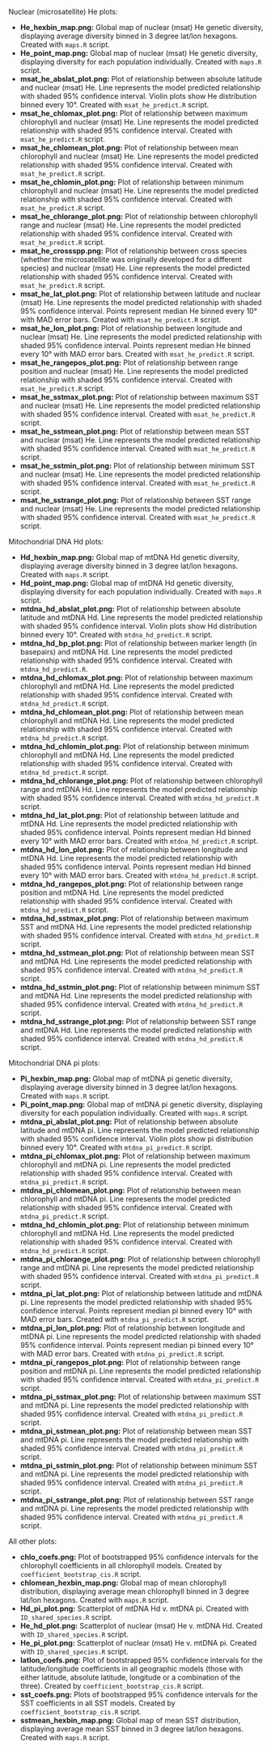 Nuclear (microsatellite) He plots:

* **He_hexbin_map.png:** Global map of nuclear (msat) He genetic diversity, displaying average diversity binned in 3 degree lat/lon hexagons. Created with `maps.R` script.
* **He_point_map.png:** Global map of nuclear (msat) He genetic diversity, displaying diversity for each population individually. Created with `maps.R` script.
* **msat_he_abslat_plot.png:** Plot of relationship between absolute latitude and nuclear (msat) He. Line represents the model predicted relationship with shaded 95% confidence interval. Violin plots show He distribution binned every 10°. Created with `msat_he_predict.R` script.
* **msat_he_chlomax_plot.png:** Plot of relationship between maximum chlorophyll and nuclear (msat) He. Line represents the model predicted relationship with shaded 95% confidence interval. Created with `msat_he_predict.R` script.
* **msat_he_chlomean_plot.png:** Plot of relationship between mean chlorophyll and nuclear (msat) He. Line represents the model predicted relationship with shaded 95% confidence interval. Created with `msat_he_predict.R` script.
* **msat_he_chlomin_plot.png:** Plot of relationship between minimum chlorophyll and nuclear (msat) He. Line represents the model predicted relationship with shaded 95% confidence interval. Created with `msat_he_predict.R` script.
* **msat_he_chlorange_plot.png:** Plot of relationship between chlorophyll range and nuclear (msat) He. Line represents the model predicted relationship with shaded 95% confidence interval. Created with `msat_he_predict.R` script.
* **msat_he_crossspp.png:** Plot of relationship between cross species (whether the microsatellite was originally developed for a different species) and nuclear (msat) He. Line represents the model predicted relationship with shaded 95% confidence interval. Created with `msat_he_predict.R` script.
* **msat_he_lat_plot.png:** Plot of relationship between latitude and nuclear (msat) He. Line represents the model predicted relationship with shaded 95% confidence interval. Points represent median He binned every 10° with MAD error bars. Created with `msat_he_predict.R` script.
* **msat_he_lon_plot.png:** Plot of relationship between longitude and nuclear (msat) He. Line represents the model predicted relationship with shaded 95% confidence interval. Points represent median He binned every 10° with MAD error bars. Created with `msat_he_predict.R` script.
* **msat_he_rangepos_plot.png:** Plot of relationship between range position and nuclear (msat) He. Line represents the model predicted relationship with shaded 95% confidence interval. Created with `msat_he_predict.R` script.
* **msat_he_sstmax_plot.png:** Plot of relationship between maximum SST and nuclear (msat) He. Line represents the model predicted relationship with shaded 95% confidence interval. Created with `msat_he_predict.R` script.
* **msat_he_sstmean_plot.png:** Plot of relationship between mean SST and nuclear (msat) He. Line represents the model predicted relationship with shaded 95% confidence interval. Created with `msat_he_predict.R` script.
* **msat_he_sstmin_plot.png:** Plot of relationship between minimum SST and nuclear (msat) He. Line represents the model predicted relationship with shaded 95% confidence interval. Created with `msat_he_predict.R` script.
* **msat_he_sstrange_plot.png:** Plot of relationship between SST range and nuclear (msat) He. Line represents the model predicted relationship with shaded 95% confidence interval. Created with `msat_he_predict.R` script.

Mitochondrial DNA Hd plots:

* **Hd_hexbin_map.png:** Global map of mtDNA Hd genetic diversity, displaying average diversity binned in 3 degree lat/lon hexagons. Created with `maps.R` script.
* **Hd_point_map.png:** Global map of mtDNA Hd genetic diversity, displaying diversity for each population individually. Created with `maps.R` script.
* **mtdna_hd_abslat_plot.png:** Plot of relationship between absolute latitude and mtDNA Hd. Line represents the model predicted relationship with shaded 95% confidence interval. Violin plots show Hd distribution binned every 10°. Created with `mtdna_hd_predict.R` script.
* **mtdna_hd_bp_plot.png:** Plot of relationship between marker length (in basepairs) and mtDNA Hd. Line represents the model predicted relationship with shaded 95% confidence interval. Created with `mtdna_hd_predict.R`.
* **mtdna_hd_chlomax_plot.png:** Plot of relationship between maximum chlorophyll and mtDNA Hd. Line represents the model predicted relationship with shaded 95% confidence interval. Created with `mtdna_hd_predict.R` script.
* **mtdna_hd_chlomean_plot.png:** Plot of relationship between mean chlorophyll and mtDNA Hd. Line represents the model predicted relationship with shaded 95% confidence interval. Created with `mtdna_hd_predict.R` script.
* **mtdna_hd_chlomin_plot.png:** Plot of relationship between minimum chlorophyll and mtDNA Hd. Line represents the model predicted relationship with shaded 95% confidence interval. Created with `mtdna_hd_predict.R` script.
* **mtdna_hd_chlorange_plot.png:** Plot of relationship between chlorophyll range and mtDNA Hd. Line represents the model predicted relationship with shaded 95% confidence interval. Created with `mtdna_hd_predict.R` script.
* **mtdna_hd_lat_plot.png:** Plot of relationship between latitude and mtDNA Hd. Line represents the model predicted relationship with shaded 95% confidence interval. Points represent median Hd binned every 10° with MAD error bars. Created with `mtdna_hd_predict.R` script.
* **mtdna_hd_lon_plot.png:** Plot of relationship between longitude and mtDNA Hd. Line represents the model predicted relationship with shaded 95% confidence interval. Points represent median Hd binned every 10° with MAD error bars. Created with `mtdna_hd_predict.R` script.
* **mtdna_hd_rangepos_plot.png:** Plot of relationship between range position and mtDNA Hd. Line represents the model predicted relationship with shaded 95% confidence interval. Created with `mtdna_hd_predict.R` script.
* **mtdna_hd_sstmax_plot.png:** Plot of relationship between maximum SST and mtDNA Hd. Line represents the model predicted relationship with shaded 95% confidence interval. Created with `mtdna_hd_predict.R` script.
* **mtdna_hd_sstmean_plot.png:** Plot of relationship between mean SST and mtDNA Hd. Line represents the model predicted relationship with shaded 95% confidence interval. Created with `mtdna_hd_predict.R` script.
* **mtdna_hd_sstmin_plot.png:** Plot of relationship between minimum SST and mtDNA Hd. Line represents the model predicted relationship with shaded 95% confidence interval. Created with `mtdna_hd_predict.R` script.
* **mtdna_hd_sstrange_plot.png:** Plot of relationship between SST range and mtDNA Hd. Line represents the model predicted relationship with shaded 95% confidence interval. Created with `mtdna_hd_predict.R` script.


Mitochondrial DNA pi plots:

* **Pi_hexbin_map.png:** Global map of mtDNA pi genetic diversity, displaying average diversity binned in 3 degree lat/lon hexagons. Created with `maps.R` script.
* **Pi_point_map.png:** Global map of mtDNA pi genetic diversity, displaying diversity for each population individually. Created with `maps.R` script.
* **mtdna_pi_abslat_plot.png:** Plot of relationship between absolute latitude and mtDNA pi. Line represents the model predicted relationship with shaded 95% confidence interval. Violin plots show pi distribution binned every 10°. Created with `mtdna_pi_predict.R` script.
* **mtdna_pi_chlomax_plot.png:** Plot of relationship between maximum chlorophyll and mtDNA pi. Line represents the model predicted relationship with shaded 95% confidence interval. Created with `mtdna_pi_predict.R` script.
* **mtdna_pi_chlomean_plot.png:** Plot of relationship between mean chlorophyll and mtDNA pi. Line represents the model predicted relationship with shaded 95% confidence interval. Created with `mtdna_pi_predict.R` script.
* **mtdna_hd_chlomin_plot.png:** Plot of relationship between minimum chlorophyll and mtDNA Hd. Line represents the model predicted relationship with shaded 95% confidence interval. Created with `mtdna_hd_predict.R` script.
* **mtdna_pi_chlorange_plot.png:** Plot of relationship between chlorophyll range and mtDNA pi. Line represents the model predicted relationship with shaded 95% confidence interval. Created with `mtdna_pi_predict.R` script.
* **mtdna_pi_lat_plot.png:** Plot of relationship between latitude and mtDNA pi. Line represents the model predicted relationship with shaded 95% confidence interval. Points represent median pi binned every 10° with MAD error bars. Created with `mtdna_pi_predict.R` script.
* **mtdna_pi_lon_plot.png:** Plot of relationship between longitude and mtDNA pi. Line represents the model predicted relationship with shaded 95% confidence interval. Points represent median pi binned every 10° with MAD error bars. Created with `mtdna_pi_predict.R` script.
* **mtdna_pi_rangepos_plot.png:** Plot of relationship between range position and mtDNA pi. Line represents the model predicted relationship with shaded 95% confidence interval. Created with `mtdna_pi_predict.R` script.
* **mtdna_pi_sstmax_plot.png:** Plot of relationship between maximum SST and mtDNA pi. Line represents the model predicted relationship with shaded 95% confidence interval. Created with `mtdna_pi_predict.R` script.
* **mtdna_pi_sstmean_plot.png:** Plot of relationship between mean SST and mtDNA pi. Line represents the model predicted relationship with shaded 95% confidence interval. Created with `mtdna_pi_predict.R` script.
* **mtdna_pi_sstmin_plot.png:** Plot of relationship between minimum SST and mtDNA pi. Line represents the model predicted relationship with shaded 95% confidence interval. Created with `mtdna_pi_predict.R` script.
* **mtdna_pi_sstrange_plot.png:** Plot of relationship between SST range and mtDNA pi. Line represents the model predicted relationship with shaded 95% confidence interval. Created with `mtdna_pi_predict.R` script.

All other plots:

* **chlo_coefs.png:** Plot of bootstrapped 95% confidence intervals for the chlorophyll coefficients in all chlorophyll models. Created by `coefficient_bootstrap_cis.R` script.
* **chlomean_hexbin_map.png:** Global map of mean chlorophyll distribution, displaying average mean chlorophyll binned in 3 degree lat/lon hexagons. Created with `maps.R` script.
* **Hd_pi_plot.png:** Scatterplot of mtDNA Hd v. mtDNA pi. Created with `ID_shared_species.R` script.
* **He_hd_plot.png:** Scatterplot of nuclear (msat) He v. mtDNA Hd. Created with `ID_shared_species.R` script.
* **He_pi_plot.png:** Scatterplot of nuclear (msat) He v. mtDNA pi. Created with `ID_shared_species.R` script.
* **latlon_coefs.png:** Plot of bootstrapped 95% confidence intervals for the latitude/longitude coefficients in all geographic models (those with either latitude, absolute latitude, longitude or a combination of the three). Created by `coefficient_bootstrap_cis.R` script.
* **sst_coefs.png:** Plots of bootstrapped 95% confidence intervals for the SST coefficients in all SST models. Created by `coefficient_bootstrap_cis.R` script.
* **sstmean_hexbin_map.png:** Global map of mean SST distribution, displaying average mean SST binned in 3 degree lat/lon hexagons. Created with `maps.R` script.
